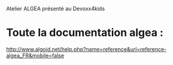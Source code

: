 Atelier ALGEA présenté au Devoxx4kids

# Toute la documentation algea :
http://www.algoid.net/help.php?name=reference&url=reference-algea_FR&mobile=false

